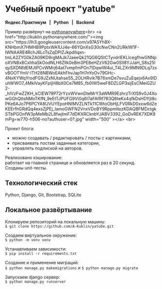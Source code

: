 # Учебный проект "yatube"<br>
<b>Яндекс.Практикум   |   Python   |   Backend</b>

Пример развёрнут на [pythonanywhere](http://kuklin.pythonanywhere.com/ "http://kuklin.pythonanywhere.com/")<br>
<a href="http://kuklin.pythonanywhere.com/"><img src="https://lh3.googleusercontent.com/x97A5Yh8X-KNHbmX7HMHB9PptxWA1UJ4e-66YQnXsG30cNwCNn2URklW1F-IWNAARE4RchJ6LcTsZqDPIZJkpdIIqxn-tmLA2ZYG0kZA09KD9rgMAJk7JaeeQk21QG6QStCTyvdrlEKLIcegfhwGNNpoXVN8x8CxhhaSkOodNLH6Zllk0eBm3PE8eHZzV62Gw0SlI8YJJaH_S8s25lqySXDNfdEMJtPCvWMrj64at7vmpfmPOn7IDqwlW4ui_T4LZXr9MN9DLq7zsvBOOTYmV-ITH28NBWoEAkhFhvJap1H7nYoOv79GHc-4NxKYWqYrodFG9JZxNUtahse55_2OLHRvik7B76xmDe7svuZuEqejx6Ax9IDuhWWO7_4MklVayKFpIjH8bX0Ce7M85_fb0IW5weF8DZLGP3sijEsCMeiGZU2-_hlVzFwZZKH_kClEW79P72rYzxWVwnDteMrY3aWMR9EzhrzTrXIS9v0J4XowGGhQttsNMoTKfN_9eEtTJPUFG9Vi0q6I7aFAfRf7R3Q6teKx4qfkDsHDYjt8cPKe6AJo7P6PCYA8UVUYEpoHNlMVZLNTk11CWtoObHjLFV0RkD0xxw6dZeKEErfhGRdQq4exsZjPEj_lamoGWFN2VnxVDoBY9RppmltozKDAQBFMDctgkSTbPGOnfW3pMeMb2L8fwjtmF7dDKXRCknbYJABV3392_GoDvREK7XDK9mPg=w770-h506-no?authuser=0?.jpg" width="500" ></a>
<br>

Проект блога: 
- можно создавать / редактировать /  посты с картинками, 
- присваивать постам заданные категории, 
- управлять подпиской на авторов.<br>

Реализовано кэширование:<br>
работает на главной странице и обновляется раз в 20 секунд.<br> 
Созданы unit-тесты.

## Технологический стек
Python, Django, Git, Bootstrap, SQLite

## Локальное развёртывание
Клонируем репозиторий на локальную машину:<br>
```$ git clone https://github.com/A-Kuklin/yatube.git```

 Создаем виртуальное окружение:<br>
 ```$ python -m venv venv```
 
 Устанавливаем зависимости:<br>
```$ pip install -r requirements.txt```

Создание и применение миграций:<br>
```$ python manage.py makemigrations``` и ```$ python manage.py migrate```

Запускаем django сервер:<br>
```$ python manage.py runserver```
